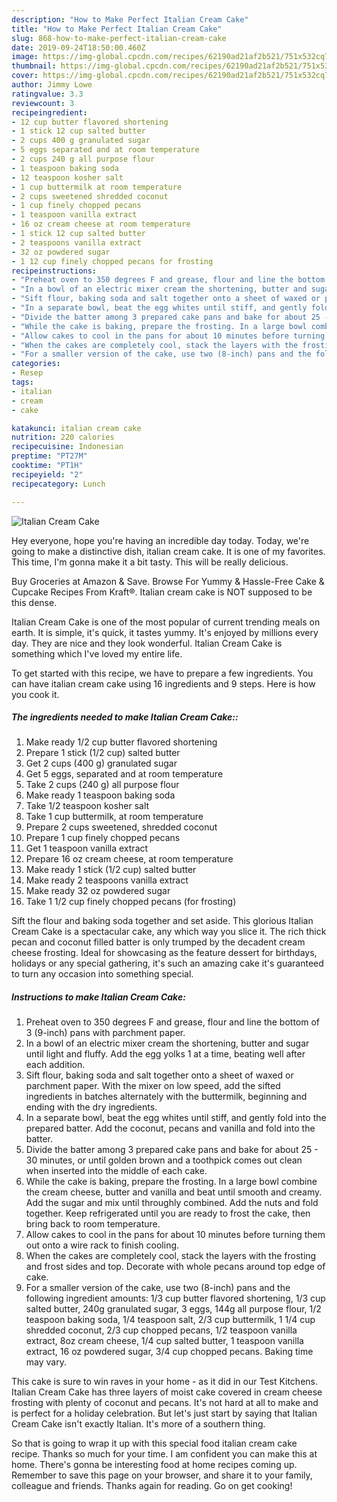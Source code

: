 ```yaml
---
description: "How to Make Perfect Italian Cream Cake"
title: "How to Make Perfect Italian Cream Cake"
slug: 868-how-to-make-perfect-italian-cream-cake
date: 2019-09-24T18:50:00.460Z
image: https://img-global.cpcdn.com/recipes/62190ad21af2b521/751x532cq70/italian-cream-cake-recipe-main-photo.jpg
thumbnail: https://img-global.cpcdn.com/recipes/62190ad21af2b521/751x532cq70/italian-cream-cake-recipe-main-photo.jpg
cover: https://img-global.cpcdn.com/recipes/62190ad21af2b521/751x532cq70/italian-cream-cake-recipe-main-photo.jpg
author: Jimmy Lowe
ratingvalue: 3.3
reviewcount: 3
recipeingredient:
- 12 cup butter flavored shortening
- 1 stick 12 cup salted butter
- 2 cups 400 g granulated sugar
- 5 eggs separated and at room temperature
- 2 cups 240 g all purpose flour
- 1 teaspoon baking soda
- 12 teaspoon kosher salt
- 1 cup buttermilk at room temperature
- 2 cups sweetened shredded coconut
- 1 cup finely chopped pecans
- 1 teaspoon vanilla extract
- 16 oz cream cheese at room temperature
- 1 stick 12 cup salted butter
- 2 teaspoons vanilla extract
- 32 oz powdered sugar
- 1 12 cup finely chopped pecans for frosting
recipeinstructions:
- "Preheat oven to 350 degrees F and grease, flour and line the bottom of 3 (9-inch) pans with parchment paper."
- "In a bowl of an electric mixer cream the shortening, butter and sugar until light and fluffy. Add the egg yolks 1 at a time, beating well after each addition."
- "Sift flour, baking soda and salt together onto a sheet of waxed or parchment paper. With the mixer on low speed, add the sifted ingredients in batches alternately with the buttermilk, beginning and ending with the dry ingredients."
- "In a separate bowl, beat the egg whites until stiff, and gently fold into the prepared batter. Add the coconut, pecans and vanilla and fold into the batter."
- "Divide the batter among 3 prepared cake pans and bake for about 25 - 30 minutes, or until golden brown and a toothpick comes out clean when inserted into the middle of each cake."
- "While the cake is baking, prepare the frosting. In a large bowl combine the cream cheese, butter and vanilla and beat until smooth and creamy. Add the sugar and mix until throughly combined. Add the nuts and fold together. Keep refrigerated until you are ready to frost the cake, then bring back to room temperature."
- "Allow cakes to cool in the pans for about 10 minutes before turning them out onto a wire rack to finish cooling."
- "When the cakes are completely cool, stack the layers with the frosting and frost sides and top. Decorate with whole pecans around top edge of cake."
- "For a smaller version of the cake, use two (8-inch) pans and the following ingredient amounts: 1/3 cup butter flavored shortening, 1/3 cup salted butter, 240g granulated sugar, 3 eggs, 144g all purpose flour, 1/2 teaspoon baking soda, 1/4 teaspoon salt, 2/3 cup buttermilk, 1 1/4 cup shredded coconut, 2/3 cup chopped pecans, 1/2 teaspoon vanilla extract, 8oz cream cheese, 1/4 cup salted butter, 1 teaspoon vanilla extract, 16 oz powdered sugar, 3/4 cup chopped pecans. Baking time may vary."
categories:
- Resep
tags:
- italian
- cream
- cake

katakunci: italian cream cake
nutrition: 220 calories
recipecuisine: Indonesian
preptime: "PT27M"
cooktime: "PT1H"
recipeyield: "2"
recipecategory: Lunch

---
```



![Italian Cream Cake](https://img-global.cpcdn.com/recipes/62190ad21af2b521/751x532cq70/italian-cream-cake-recipe-main-photo.jpg)

Hey everyone, hope you're having an incredible day today. Today, we're going to make a distinctive dish, italian cream cake. It is one of my favorites. This time, I'm gonna make it a bit tasty. This will be really delicious.

Buy Groceries at Amazon &amp; Save. Browse For Yummy &amp; Hassle-Free Cake &amp; Cupcake Recipes From Kraft®. Italian cream cake is NOT supposed to be this dense.

Italian Cream Cake is one of the most popular of current trending meals on earth. It is simple, it's quick, it tastes yummy. It's enjoyed by millions every day. They are nice and they look wonderful. Italian Cream Cake is something which I've loved my entire life.


To get started with this recipe, we have to prepare a few ingredients. You can have italian cream cake using 16 ingredients and 9 steps. Here is how you cook it.

##### The ingredients needed to make Italian Cream Cake::

1. Make ready 1/2 cup butter flavored shortening
1. Prepare 1 stick (1/2 cup) salted butter
1. Get 2 cups (400 g) granulated sugar
1. Get 5 eggs, separated and at room temperature
1. Take 2 cups (240 g) all purpose flour
1. Make ready 1 teaspoon baking soda
1. Take 1/2 teaspoon kosher salt
1. Take 1 cup buttermilk, at room temperature
1. Prepare 2 cups sweetened, shredded coconut
1. Prepare 1 cup finely chopped pecans
1. Get 1 teaspoon vanilla extract
1. Prepare 16 oz cream cheese, at room temperature
1. Make ready 1 stick (1/2 cup) salted butter
1. Make ready 2 teaspoons vanilla extract
1. Make ready 32 oz powdered sugar
1. Take 1 1/2 cup finely chopped pecans (for frosting)


Sift the flour and baking soda together and set aside. This glorious Italian Cream Cake is a spectacular cake, any which way you slice it. The rich thick pecan and coconut filled batter is only trumped by the decadent cream cheese frosting. Ideal for showcasing as the feature dessert for birthdays, holidays or any special gathering, it&#39;s such an amazing cake it&#39;s guaranteed to turn any occasion into something special. 

##### Instructions to make Italian Cream Cake:

1. Preheat oven to 350 degrees F and grease, flour and line the bottom of 3 (9-inch) pans with parchment paper.
1. In a bowl of an electric mixer cream the shortening, butter and sugar until light and fluffy. Add the egg yolks 1 at a time, beating well after each addition.
1. Sift flour, baking soda and salt together onto a sheet of waxed or parchment paper. With the mixer on low speed, add the sifted ingredients in batches alternately with the buttermilk, beginning and ending with the dry ingredients.
1. In a separate bowl, beat the egg whites until stiff, and gently fold into the prepared batter. Add the coconut, pecans and vanilla and fold into the batter.
1. Divide the batter among 3 prepared cake pans and bake for about 25 - 30 minutes, or until golden brown and a toothpick comes out clean when inserted into the middle of each cake.
1. While the cake is baking, prepare the frosting. In a large bowl combine the cream cheese, butter and vanilla and beat until smooth and creamy. Add the sugar and mix until throughly combined. Add the nuts and fold together. Keep refrigerated until you are ready to frost the cake, then bring back to room temperature.
1. Allow cakes to cool in the pans for about 10 minutes before turning them out onto a wire rack to finish cooling.
1. When the cakes are completely cool, stack the layers with the frosting and frost sides and top. Decorate with whole pecans around top edge of cake.
1. For a smaller version of the cake, use two (8-inch) pans and the following ingredient amounts: 1/3 cup butter flavored shortening, 1/3 cup salted butter, 240g granulated sugar, 3 eggs, 144g all purpose flour, 1/2 teaspoon baking soda, 1/4 teaspoon salt, 2/3 cup buttermilk, 1 1/4 cup shredded coconut, 2/3 cup chopped pecans, 1/2 teaspoon vanilla extract, 8oz cream cheese, 1/4 cup salted butter, 1 teaspoon vanilla extract, 16 oz powdered sugar, 3/4 cup chopped pecans. Baking time may vary.


This cake is sure to win raves in your home - as it did in our Test Kitchens. Italian Cream Cake has three layers of moist cake covered in cream cheese frosting with plenty of coconut and pecans. It&#39;s not hard at all to make and is perfect for a holiday celebration. But let&#39;s just start by saying that Italian Cream Cake isn&#39;t exactly Italian. It&#39;s more of a southern thing. 

So that is going to wrap it up with this special food italian cream cake recipe. Thanks so much for your time. I am confident you can make this at home. There's gonna be interesting food at home recipes coming up. Remember to save this page on your browser, and share it to your family, colleague and friends. Thanks again for reading. Go on get cooking!
